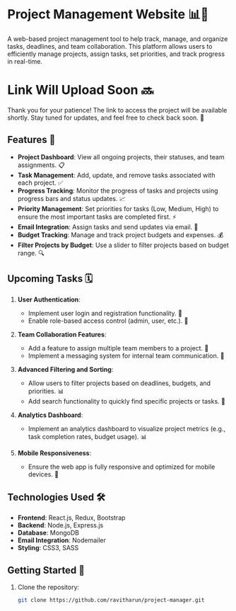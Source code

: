 # Project Management Website 📊💼

A web-based project management tool to help track, manage, and organize tasks, deadlines, and team collaboration. This platform allows users to efficiently manage projects, assign tasks, set priorities, and track progress in real-time.

# Link Will Upload Soon 🔜

Thank you for your patience! The link to access the project will be available shortly. Stay tuned for updates, and feel free to check back soon. 🚀


## Features 🚀

- **Project Dashboard**: View all ongoing projects, their statuses, and team assignments. 📋
- **Task Management**: Add, update, and remove tasks associated with each project. ✅
- **Progress Tracking**: Monitor the progress of tasks and projects using progress bars and status updates. 📈
- **Priority Management**: Set priorities for tasks (Low, Medium, High) to ensure the most important tasks are completed first. ⚡
- **Email Integration**: Assign tasks and send updates via email. 📧
- **Budget Tracking**: Manage and track project budgets and expenses. 💰
- **Filter Projects by Budget**: Use a slider to filter projects based on budget range. 🔍

## Upcoming Tasks 🗓️

1. **User Authentication**:
   - Implement user login and registration functionality. 🔑
   - Enable role-based access control (admin, user, etc.). 👥
   
2. **Team Collaboration Features**:
   - Add a feature to assign multiple team members to a project. 🤝
   - Implement a messaging system for internal team communication. 💬

3. **Advanced Filtering and Sorting**:
   - Allow users to filter projects based on deadlines, budgets, and priorities. 📊
   - Add search functionality to quickly find specific projects or tasks. 🔎

4. **Analytics Dashboard**:
   - Implement an analytics dashboard to visualize project metrics (e.g., task completion rates, budget usage). 📊

5. **Mobile Responsiveness**:
   - Ensure the web app is fully responsive and optimized for mobile devices. 📱

## Technologies Used 🛠️

- **Frontend**: React.js, Redux, Bootstrap
- **Backend**: Node.js, Express.js
- **Database**: MongoDB
- **Email Integration**: Nodemailer
- **Styling**: CSS3, SASS

## Getting Started 🚀

1. Clone the repository:
   ```bash
   git clone https://github.com/ravitharun/project-manager.git
